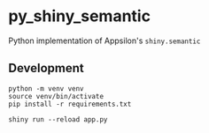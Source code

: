 # py_shiny_semantic
Python implementation of Appsilon's `shiny.semantic`


## Development

```shell
python -m venv venv
source venv/bin/activate
pip install -r requirements.txt

shiny run --reload app.py
```
